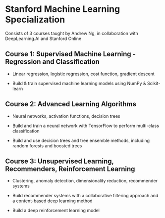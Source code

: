 # Stanford Machine Learning Specialization
Consists of 3 courses taught by Andrew Ng, in collaboration with DeepLearning.AI and Stanford Online

## Course 1: Supervised Machine Learning - Regression and Classification

- Linear regression, logistic regression, cost function, gradient descent

- Build & train supervised machine learning models using NumPy & Scikit-learn


## Course 2: Advanced Learning Algorithms

- Neural networks, activation functions, decision trees

- Build and train a neural network with TensorFlow to perform multi-class classification

- Build and use decision trees and tree ensemble methods, including random forests and boosted trees


## Course 3: Unsupervised Learning, Recommenders, Reinforcement Learning

- Clustering, anomaly detection, dimensionality reduction, recommender systems

- Build recommender systems with a collaborative filtering approach and a content-based deep learning method

- Build a deep reinforcement learning model
